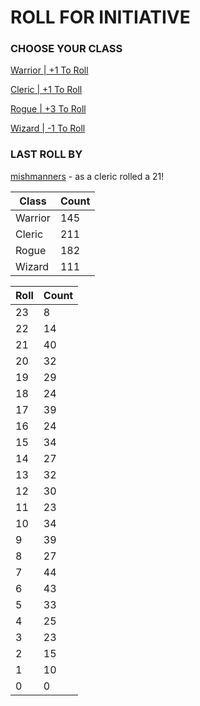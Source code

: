 # ROLL FOR INITIATIVE
### CHOOSE YOUR CLASS

[Warrior | +1 To Roll](https://github.com/benjaminsampica/benjaminsampica/issues/new?title=roll%7Cwarrior&body=Just+click+%27Submit+new+issue%27.)

[Cleric | +1 To Roll](https://github.com/benjaminsampica/benjaminsampica/issues/new?title=roll%7Ccleric&body=Just+click+%27Submit+new+issue%27.)

[Rogue | +3 To Roll](https://github.com/benjaminsampica/benjaminsampica/issues/new?title=roll%7Crogue&body=Just+click+%27Submit+new+issue%27.)

[Wizard | -1 To Roll](https://github.com/benjaminsampica/benjaminsampica/issues/new?title=roll%7Cwizard&body=Just+click+%27Submit+new+issue%27.)
### LAST ROLL BY
[mishmanners](https://www.github.com/mishmanners) - as a cleric rolled a 21!

|Class|Count|
|-|-|
|Warrior|145|
|Cleric|211|
|Rogue|182|
|Wizard|111|

|Roll|Count|
|-|-|
|23|8
|22|14
|21|40
|20|32
|19|29
|18|24
|17|39
|16|24
|15|34
|14|27
|13|32
|12|30
|11|23
|10|34
|9|39
|8|27
|7|44
|6|43
|5|33
|4|25
|3|23
|2|15
|1|10
|0|0
